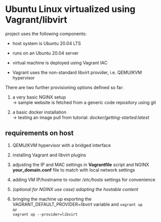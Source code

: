 # Ubuntu Linux virtualized using Vagrant/libvirt
project uses the following components:
- host system is Ubuntu 20.04 LTS

- runs on an Ubuntu 20.04 server

- virtual machine is deployed using Vagrant IAC

- Vagrant uses the non-standard libvirt provider, i.e. QEMU/KVM hypervisor

There are two further provisioning options defined so far:
    
  1. a very basic NGINX setup  
  &rightarrow; sample website is fetched from a generic code repository using git

  2. a basic docker installation  
  &rightarrow; testing an image pull from tutorial: *docker/getting-started:latest*

## requirements on host
1. QEMU/KVM hypervisor with a bridged interface

2. installing Vagrant and libvirt plugins

3. adjusting the IP and MAC settings in **Vagrantfile** script and NGINX **your_domain.conf** file to match with local network settings

4. adding VM IP/hostname to router */etc/hosts* settings for convenience

5. *(optional for NGINX use case) adapting the hostable content*  

6. bringing the machine up exporting the VAGRANT_DEFAULT_PROVIDER=libvirt variable and `vagrant up`  
or  
`vagrant up --provider=libvirt `
